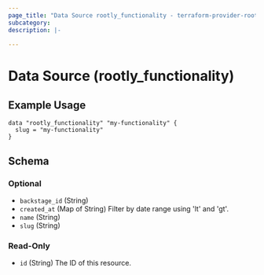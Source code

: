 ```yaml
---
page_title: "Data Source rootly_functionality - terraform-provider-rootly"
subcategory:
description: |-
    
---
```


# Data Source (rootly_functionality)



## Example Usage

```shell
data "rootly_functionality" "my-functionality" {
  slug = "my-functionality"
}
```

<!-- schema generated by tfplugindocs -->
## Schema

### Optional

- `backstage_id` (String)
- `created_at` (Map of String) Filter by date range using 'lt' and 'gt'.
- `name` (String)
- `slug` (String)

### Read-Only

- `id` (String) The ID of this resource.
